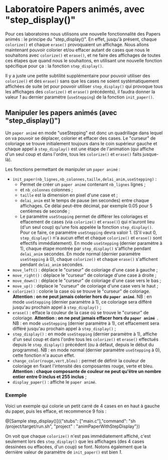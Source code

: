 # Laboratoire Papers animés, avec "step_display()"

Pour ces laboratoires nous utilisons une nouvelle fonctionnalité des Papers animés : le principe du "step_display()".
En effet, jusqu'à présent, chaque `colorize()` et chaque `erase()` provoquaient un affichage. Nous allons maintenant pouvoir colorier et/ou effacer autant de cases que nous le souhaitons avec `colorize()` et `erase()`, et ne faire des affichages de toutes ces étapes que quand nous le souhaitons, en utilisant une nouvelle fonction spécifique pour ça : la fonction `step_display()`.

Il y a juste une petite subtilité supplémentaire pour pouvoir utiliser des `colorize()` et des `erase()` sans que les cases ne soient systématiquement affichées de suite (et pour pouvoir utiliser `step_display()` qui provoque tous les affichages des `colorize()` et `erase()` précédents), il faudra donner la valeur *1* au dernier paramètre (`useStepping`) de la fonction `init_paper()`.

## Manipuler les papers animés (avec "step_display()")

Un `paper animé` en mode "useStepping" est donc un quadrillage dans lequel on va pouvoir se déplacer, colorier et effacer des cases. Le "curseur" de coloriage se trouve initialement toujours dans le coin supérieur gauche et chaque appel à `step_display()` est une étape de l'animation (qui affiche d'un seul coup et dans l'ordre, tous les `colorize()` et `erase()` faits jusque-là).

Les fonctions permettant de manipuler un `paper animé` :
- `init_paper(nb_lignes,nb_colonnes,taille,delai_anim,useStepping)` : 
    * Permet de créer un `paper animé` contenant `nb_lignes` lignes ;
    * et `nb_colonnes` colonnes ;
    * `taille` est la dimension en pixel d'une case et ;
    * `delai_anim` est le temps de pause (en secondes) entre chaque affichages. Ce délai peut-être décimal, par exemple 0.05 pour 5 centièmes de seconde ;
    * Le paramètre `useStepping` permet de différer les coloriages et effacement de cases (via `colorize()` et `erase()`) qui n'auront lieu (d'un seul coup) qu'une fois appelée la fonction `step_display()`. Pour ce faire, ce paramètre `useStepping` devra valoir 1. (S'il vaut 0, `step_display()` n'a aucun effet et chaque `colorize()` et `erase()` sont effectifs immédiatement). En mode `useStepping` (dernier paramètre à 1), chaque étape montrée par `step_display()` s'affiche pendant `delai_anim` secondes. En mode normal (dernier paramètre `useStepping` à 0), chaque `colorize()` et chaque `erase()` s'affichent pendant `delai_anim` secondes.
- `move_left()` : déplace le "curseur" de coloriage d'une case à gauche ;
- `move_right()` : déplace le "curseur" de coloriage d'une case à droite ;
- `move_down()` : déplace le "curseur" de coloriage d'une case vers le bas ;
- `move_up()`  : déplace le "curseur" de coloriage d'une case vers le haut ;
- `colorize()` : colorie la case où se trouve le "curseur" de coloriage. **Attention : on ne peut jamais colorier hors du `paper animé`**. NB : en mode `useStepping` (dernier paramètre à 1), ce coloriage sera différé jusqu'au prochain appel à `step_display()` ;
- `erase()` : efface la couleur de la case où se trouve le "curseur" de coloriage. **Attention : on ne peut jamais effacer hors du `paper animé `**. NB : en mode `useStepping` (dernier paramètre à 1), cet effacement sera différé jusqu'au prochain appel à `step_display()` ;
- `step_display()` : en mode `useStepping` (dernier paramètre à 1), affiche d'un seul coup et dans l'ordre tous les `colorize()` et `erase()` effectués depuis le `step_display()` précédent (ou à défaut, depuis le début du programme). NB : en mode normal (dernier paramètre `useStepping` à 0), cette fonction n'a aucun effet.
- `change_color(rouge,vert,bleu)` : permet de définir la couleur de coloriage en fixant l'intensité des composantes rouge, verte et bleu. **Attention : chaque composante de couleur ne peut qu'être un nombre entier entre 0 inclus et 255 inclus** ;
- `display_paper()` : affiche le `paper animé`.

### Exemple

Voici un exemple qui colorie un petit carré de 4 cases en en haut à gauche du paper, puis les efface, et recommence 9 fois :

@[Sample step_display()]({"stubs": ["main.c"],"command": "sh /project/target/run.sh", "project" : "animPaperWithStepDisplay"})

On voit que chaque `colorize()` n'est pas immédiatement affiché, c'est seulement lors des `step_display()` que les affichages (des 4 cases dessinées ou effacées, d'un coup) se font. Notons également que la dernière valeur de paramètre de `init_paper()` est bien *1*.
